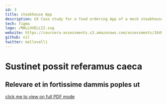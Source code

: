 ```yaml
---
id: 3
title: steakhouse App
description: UX Case study for a food ordering App of a mock steakhouse called Steak H
tech: figma 
logo: /MALLOVELLI2.svg
website: https://coursera-assessments.s3.amazonaws.com/assessments/1649342966286/ee83b1d2-c35c-4e14-d9c3-ef729c3c6736/Portfolio%20Project%201%20-%20Case%20study%20slide%20deck%20%5BFood%20delivery%20app%20for%20a%20steakhouse%5D.pdf
github: nil
twitter: mallovelli
---
```


# Sustinet possit referamus caeca

## Relevare et in fortissime dammis poples ut

[click me to view on full PDF mode](https://coursera-assessments.s3.amazonaws.com/assessments/1649342966286/ee83b1d2-c35c-4e14-d9c3-ef729c3c6736/Portfolio%20Project%201%20-%20Case%20study%20slide%20deck%20%5BFood%20delivery%20app%20for%20a%20steakhouse%5D.pdf) 

